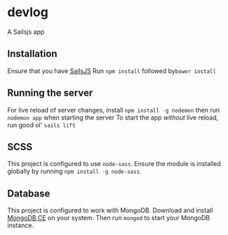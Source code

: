 # devlog
A Sailsjs app

## Installation
Ensure that you have [SailsJS](http://sailsjs.com/)
Run `npm install` followed by`bower install`

## Running the server
For live reload of server changes, install `npm install -g nodemon` then run `nodemon app` when starting the server
To start the app *without* live reload, run good ol' `sails lift`

## SCSS
This project is configured to use `node-sass`. Ensure the module is installed globally by running `npm install -g node-sass`. 

## Database
This project is configured to work with MongoDB. Download and install [MongoDB CE](https://www.mongodb.com/download-center#community) on your system.
Then run `mongod` to start your MongoDB instance.